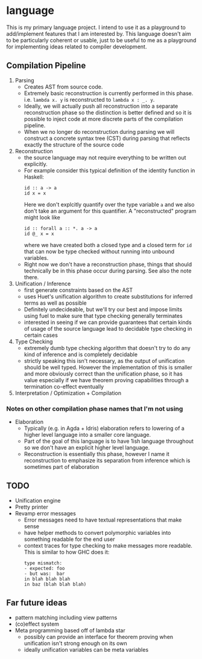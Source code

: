 # language

This is my primary language project. I intend to use it as a playground to
add/implement features that I am interested by. This language doesn't aim to be
particularly coherent or usable, just to be useful to me as a playground for
implementing ideas related to compiler development.

## Compilation Pipeline
1. Parsing
   - Creates AST from source code.
   - Extremely basic reconstruction is currently performed in this phase. i.e.
     `lambda x. y` is reconstructed to `lambda x : _. y`.
   - Ideally, we will actually push all reconstruction into a separate
     reconstruction phase so the distinction is better defined and so it is
     possible to inject code at more discrete parts of the compilation pipeline.
   - When we no longer do reconstruction during parsing we will construct a
     concrete syntax tree (CST) during parsing that reflects exactly the
     structure of the source code
2. Reconstruction
   - the source language may not require everything to be written out
     explicitly.
   - For example consider this typical definition of the identity function in
     Haskell:
     ```
     id :: a -> a
     id x = x
     ```
     Here we don't explcitly quantify over the type variable `a` and we also
     don't take an argument for this quantifier. A "reconstructed" program might
     look like
     ```
     id :: forall a :: *. a -> a
     id @_ x = x
     ```
     where we have created both a closed type and a closed term for `id` that
     can now be type checked without running into unbound variables.
   - Right now we don't have a reconstruction phase, things that should
     technically be in this phase occur during parsing. See also the note there.
4. Unification / Inference
   - first generate constraints based on the AST
   - uses Huet's unification algorithm to create substitutions for inferred
     terms as well as possible
   - Definitely undecideable, but we'll try our best and impose limits using
     fuel to make sure that type checking generally terminates
   - interested in seeing if we can provide guarantees that certain kinds of
     usage of the source language lead to decidable type checking in certain
     cases
5. Type Checking
   - extremely dumb type checking algorithm that doesn't try to do any kind of
     inference and is completely decidable
   - strictly speaking this isn't necessary, as the output of unification should
     be well typed. However the implementation of this is smaller and more
     obviously correct than the unification phase, so it has value especially if
     we have theorem proving capabilities through a termination co-effect
     eventually
6. Interpretation / Optimization + Compilation

### Notes on other compilation phase names that I'm not using
- Elaboration
  - Typically (e.g. in Agda + Idris) elaboration refers to lowering of a higher
    level language into a smaller core language.
  - Part of the goal of this language is to have 1ish language throughout so we
    don't have an explicit higher level language.
  - Reconstruction is essentially this phase, however I name it reconstruction
    to emphasize its separation from inference which is sometimes part of
    elaboration

## TODO
- Unification engine
- Pretty printer
- Revamp error messages
  - Error messages need to have textual representations that make sense
  - have helper methods to convert polymorphic variables into something readable
    for the end user
  - context traces for type checking to make messages more readable. This is
    similar to how GHC does it:
    ```
    type mismatch:
    - expected: foo
    - but was:  bar
    in blah blah blah
    in baz (blah blah blah)
    ```

## Far future ideas
- pattern matching including view patterns
- (co)effect system
- Meta programming based off of lambda star
  - possibly can provide an interface for theorem proving when unification isn't
    strong enough on its own
  - ideally unification variables can be meta variables

